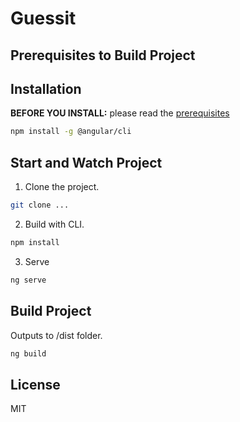 # Guessit


## Prerequisites to Build Project



## Installation

**BEFORE YOU INSTALL:** please read the [prerequisites](#prerequisites)
```bash
npm install -g @angular/cli
```

## Start and Watch Project

1) Clone the project.
```bash
git clone ...
```
2) Build with CLI.
```bash
npm install
```
3) Serve
```bash
ng serve
```

## Build Project

Outputs to /dist folder.

```bash
ng build
```

## License

MIT

